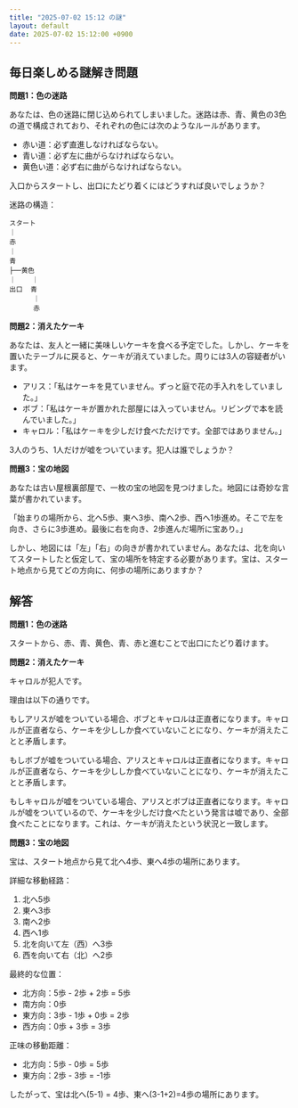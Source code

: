 ```yaml
---
title: "2025-07-02 15:12 の謎"
layout: default
date: 2025-07-02 15:12:00 +0900
---
```

## 毎日楽しめる謎解き問題

**問題1：色の迷路**

あなたは、色の迷路に閉じ込められてしまいました。迷路は赤、青、黄色の3色の道で構成されており、それぞれの色には次のようなルールがあります。

*   赤い道：必ず直進しなければならない。
*   青い道：必ず左に曲がらなければならない。
*   黄色い道：必ず右に曲がらなければならない。

入口からスタートし、出口にたどり着くにはどうすれば良いでしょうか？

迷路の構造：

```
スタート
｜
赤
｜
青
├──黄色
｜    ｜
出口  青
      ｜
      赤
```

**問題2：消えたケーキ**

あなたは、友人と一緒に美味しいケーキを食べる予定でした。しかし、ケーキを置いたテーブルに戻ると、ケーキが消えていました。周りには3人の容疑者がいます。

*   アリス：「私はケーキを見ていません。ずっと庭で花の手入れをしていました。」
*   ボブ：「私はケーキが置かれた部屋には入っていません。リビングで本を読んでいました。」
*   キャロル：「私はケーキを少しだけ食べただけです。全部ではありません。」

3人のうち、1人だけが嘘をついています。犯人は誰でしょうか？

**問題3：宝の地図**

あなたは古い屋根裏部屋で、一枚の宝の地図を見つけました。地図には奇妙な言葉が書かれています。

「始まりの場所から、北へ5歩、東へ3歩、南へ2歩、西へ1歩進め。そこで左を向き、さらに3歩進め。最後に右を向き、2歩進んだ場所に宝あり。」

しかし、地図には「左」「右」の向きが書かれていません。あなたは、北を向いてスタートしたと仮定して、宝の場所を特定する必要があります。宝は、スタート地点から見てどの方向に、何歩の場所にありますか？

## 解答

**問題1：色の迷路**

スタートから、赤、青、黄色、青、赤と進むことで出口にたどり着けます。

**問題2：消えたケーキ**

キャロルが犯人です。

理由は以下の通りです。

もしアリスが嘘をついている場合、ボブとキャロルは正直者になります。キャロルが正直者なら、ケーキを少ししか食べていないことになり、ケーキが消えたことと矛盾します。

もしボブが嘘をついている場合、アリスとキャロルは正直者になります。キャロルが正直者なら、ケーキを少ししか食べていないことになり、ケーキが消えたことと矛盾します。

もしキャロルが嘘をついている場合、アリスとボブは正直者になります。キャロルが嘘をついているので、ケーキを少しだけ食べたという発言は嘘であり、全部食べたことになります。これは、ケーキが消えたという状況と一致します。

**問題3：宝の地図**

宝は、スタート地点から見て北へ4歩、東へ4歩の場所にあります。

詳細な移動経路：

1.  北へ5歩
2.  東へ3歩
3.  南へ2歩
4.  西へ1歩
5.  北を向いて左（西）へ3歩
6.  西を向いて右（北）へ2歩

最終的な位置：

*   北方向：5歩 - 2歩 + 2歩 = 5歩
*   南方向：0歩
*   東方向：3歩 - 1歩 + 0歩 = 2歩
*   西方向：0歩 + 3歩 = 3歩

正味の移動距離：

*   北方向：5歩 - 0歩 = 5歩
*   東方向：2歩 - 3歩 = -1歩

したがって、宝は北へ(5-1) = 4歩、東へ(3-1+2)=4歩の場所にあります。

